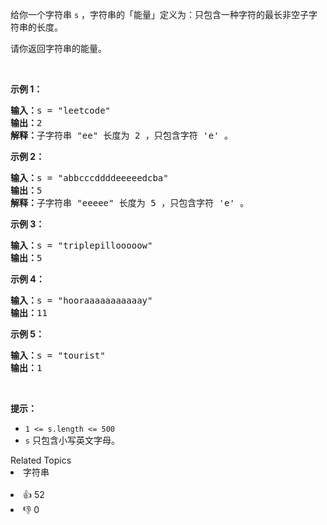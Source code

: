 <p>给你一个字符串&nbsp;<code>s</code>&nbsp;，字符串的「能量」定义为：只包含一种字符的最长非空子字符串的长度。</p>

<p>请你返回字符串的能量。</p>

<p>&nbsp;</p>

<p><strong>示例 1：</strong></p>

<pre><strong>输入：</strong>s = &quot;leetcode&quot;
<strong>输出：</strong>2
<strong>解释：</strong>子字符串 &quot;ee&quot; 长度为 2 ，只包含字符 &#39;e&#39; 。
</pre>

<p><strong>示例 2：</strong></p>

<pre><strong>输入：</strong>s = &quot;abbcccddddeeeeedcba&quot;
<strong>输出：</strong>5
<strong>解释：</strong>子字符串 &quot;eeeee&quot; 长度为 5 ，只包含字符 &#39;e&#39; 。
</pre>

<p><strong>示例 3：</strong></p>

<pre><strong>输入：</strong>s = &quot;triplepillooooow&quot;
<strong>输出：</strong>5
</pre>

<p><strong>示例 4：</strong></p>

<pre><strong>输入：</strong>s = &quot;hooraaaaaaaaaaay&quot;
<strong>输出：</strong>11
</pre>

<p><strong>示例 5：</strong></p>

<pre><strong>输入：</strong>s = &quot;tourist&quot;
<strong>输出：</strong>1
</pre>

<p>&nbsp;</p>

<p><strong>提示：</strong></p>

<ul>
	<li><code>1 &lt;= s.length &lt;= 500</code></li>
	<li><code>s</code>&nbsp;只包含小写英文字母。</li>
</ul>
<div><div>Related Topics</div><div><li>字符串</li></div></div><br><div><li>👍 52</li><li>👎 0</li></div>